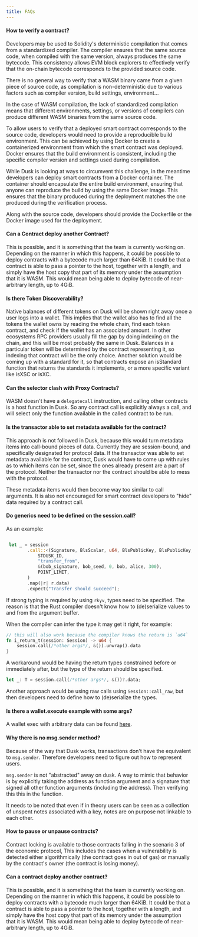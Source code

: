 ```yaml
---
title: FAQs
---
```



#### How to verify a contract?

Developers may be used to Solidity's deterministic compilation that comes from a standardized compiler. The compiler ensures that the same source code, when compiled with the same version, always produces the same bytecode. This consistency allows EVM block explorers to effectively verify that the on-chain bytecode corresponds to the provided source code.

There is no general way to verify that a WASM binary came from a given piece of source code, as compilation is non-deterministic due to various factors such as compiler version, build settings, environment...

In the case of WASM compilation, the lack of standardized compilation means that different environments, settings, or versions of compilers can produce different WASM binaries from the same source code.

To allow users to verify that a deployed smart contract corresponds to the source code, developers would need to provide a reproducible build environment. This can be achieved by using Docker to create a containerized environment from which the smart contract was deployed. Docker ensures that the build environment is consistent, including the specific compiler version and settings used during compilation.

While Dusk is looking at ways to circumvent this challenge, in the meantime developers can deploy smart contracts from a Docker container. The container should encapsulate the entire build environment, ensuring that anyone can reproduce the build by using the same Docker image. This ensures that the binary produced during the deployment matches the one produced during the verification process.

Along with the source code, developers should provide the Dockerfile or the Docker image used for the deployment.

#### Can a Contract deploy another Contract?
This is possible, and it is something that the team is currently working on. Depending on the manner in which this happens, it could be possible to deploy contracts with a bytecode much larger than 64KiB. It could be that a contract is able to pass a pointer to the host, together with a length, and simply have the host copy that part of its memory under the assumption that it is WASM. This would mean being able to deploy bytecode of near-arbitrary length, up to 4GiB.

#### Is there Token Discoverability?
Native balances of different tokens on Dusk will be shown right away once a user logs into a wallet. This implies that the wallet also has to find all the tokens the wallet owns by reading the whole chain, find each token contract, and check if the wallet has an associated amount. In other ecosystems RPC providers usually fill the gap by doing indexing on the chain, and this will be most probably the same in Dusk. Balances in a particular token will be determined by the contract representing it, so indexing that contract will be the only choice. Another solution would be coming up with a standard for it, so that contracts expose an isStandard function that returns the standards it implements, or a more specific variant like isXSC or isXC.

#### Can the selector clash with Proxy Contracts?
WASM doesn't have a ```delegatecall``` instruction, and calling other contracts is a host function in Dusk. So any contract call is explicitly always a call, and will select only the function available in the called contract to be run.

#### Is the transactor able to set metadata available for the contract?
This approach is not followed in Dusk, because this would turn metadata items into call-bound pieces of data. Currently they are session-bound, and specifically designated for protocol data.
If the transactor was able to set metadata available for the contract, Dusk would have to come up with rules as to which items can be set, since the ones already present are a part of the protocol. Neither the transactor nor the contract should be able to mess with the protocol.

These metadata items would then become way too similar to call arguments. It is also not encouraged for smart contract developers to "hide" data required by a contract call.

#### Do generics need to be defined on the session.call?
As an example:
```rust

 let _ = session
        .call::<(Signature, BlsScalar, u64, BlsPublicKey, BlsPublicKey, u64), ()>(
            STDUSK_ID,
            "transfer_from",
            &(bob_signature, bob_seed, 0, bob, alice, 300),
            POINT_LIMIT,
        )
        .map(|r| r.data)
        .expect("Transfer should succeed");
```
If strong typing is required by using ```rkyv```, types need to be specified. The reason is that the Rust compiler doesn't know how to (de)serialize values to and from the argument buffer.

When the compiler can infer the type it may get it right, for example:
```rust
// this will also work because the compiler knows the return is `u64`
fn i_return_t(session: Session) -> u64 {
    session.call(/*other args*/, &()).unwrap().data
}
```

A workaround would be having the return types constrained before or immediately after, but the type of the return should be specified.

```rust
let _: T = session.call(/*other args*/, &())?.data;
```
Another approach would be using raw calls using ```Session::call_raw```, but then developers need to define how to (de)serialize the types.



#### Is there a wallet.execute example with some args?
A wallet exec with arbitrary data can be found <a href="https://github.com/dusk-network/rusk/blob/e7d9c9a47400c394e1cd706bd5828dd67445d25c/rusk/tests/services/stake.rs#L218" target="_blank" >here</a>.


#### Why there is no msg.sender method?

Because of the way that Dusk works, transactions don't have the equivalent to ```msg.sender```. Therefore developers need to figure out how to represent users. 

```msg.sender``` is not "abstracted" away on dusk. A way to mimic that behavior is by explicitly taking the address as function argument and a signature that signed all other function arguments (including the address). Then verifying this this in the function.

It needs to be noted that even if in theory users can be seen as a collection of unspent notes associated with a key, notes are on purpose not linkable to each other.


#### How to pause or unpause contracts?
Contract locking is available to those contracts falling in the scenario 3 of the economic protocol, This includes the cases when a vulnerability is detected either algorithmically (the contract goes in out of gas) or manually by the contract's owner (the contract is losing money). 

#### Can a contract deploy another contract?
This is possible, and it is something that the team is currently working on. Depending on the manner in which this happens, it could be possible to deploy contracts with a bytecode much larger than 64KiB. It could be that a contract is able to pass a pointer to the host, together with a length, and simply have the host copy that part of its memory under the assumption that it is WASM. This would mean being able to deploy bytecode of near-arbitrary length, up to 4GiB.
